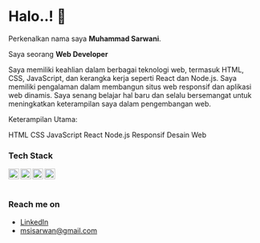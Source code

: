 # Halo..! 👋 

Perkenalkan nama saya **Muhammad Sarwani**.<br>

Saya seorang **Web Developer**<br>

Saya memiliki keahlian dalam berbagai teknologi web, termasuk HTML, CSS, JavaScript, dan kerangka kerja seperti React dan Node.js. Saya memiliki pengalaman dalam membangun situs web responsif dan aplikasi web dinamis. Saya senang belajar hal baru dan selalu bersemangat untuk meningkatkan keterampilan saya dalam pengembangan web.

Keterampilan Utama:

HTML
CSS
JavaScript
React
Node.js
Responsif Desain Web

### Tech Stack
  <a href="#"><img align="left" alt="JavaScript" title="JavaScript" width="21px" src="https://upload.wikimedia.org/wikipedia/commons/9/99/Unofficial_JavaScript_logo_2.svg" /></a>
  <a href="https://nodejs.org/" target="_blank" rel="noopener noreferrer">
  <img 
    src="https://seeklogo.com/images/N/nodejs-logo-FBE122E377-seeklogo.com.png" 
    alt="NodeJS" 
    title="NodeJS" 
    width="21" 
    style="vertical-align: middle;" 
  />
</a>
  <a href="https://reactjs.org/"><img align="left" alt="React" title="React" width="21px" src="https://cdn.worldvectorlogo.com/logos/react-2.svg" /></a>
  <a href="https://nextjs.org/"><img align="left" alt="Next" title="Next (React SSR Framework)" width="21px" src="https://iconape.com/wp-content/files/gm/82643/svg/next-js.svg" /></a>
  <br>
  <br> 

### Reach me on
- <a href="https://www.linkedin.com/in/muhammad-sarwan//">LinkedIn</a>
- msisarwan@gmail.com

